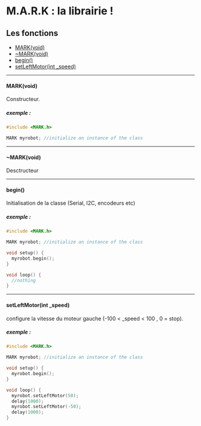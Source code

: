 # M.A.R.K : la librairie ! 
## Les fonctions

* [MARK(void)](https://github.com/generationrobots-lab/MARK/wiki/Librairie#markvoid)
* [~MARK(void)](https://github.com/generationrobots-lab/MARK/wiki/Librairie/#markvoid-1)
* [begin()](https://github.com/generationrobots-lab/MARK/wiki/Librairie/#begin)
* [setLeftMotor(int _speed)](https://github.com/generationrobots-lab/MARK/wiki/Librairie/#setleftmotorint-_speed)

---

#### MARK(void)
Constructeur. 
##### exemple : 

```c++
#include <MARK.h>

MARK myrobot; //initialize an instance of the class
```

---

#### ~MARK(void)
Desctructeur

---

#### begin()
Initialisation de la classe (Serial, I2C, encodeurs etc)
##### exemple : 

```c++
#include <MARK.h>

MARK myrobot; //initialize an instance of the class

void setup() {
  myrobot.begin();
}

void loop() {
  //nothing
}

```

---

#### setLeftMotor(int _speed)
configure la vitesse du moteur gauche (-100 < _speed < 100 , 0 = stop).
##### exemple : 

```c++
#include <MARK.h>

MARK myrobot; //initialize an instance of the class

void setup() {
  myrobot.begin();
}

void loop() {
  myrobot.setLeftMotor(50);
  delay(1000);
  myrobot.setLeftMotor(-50);
  delay(1000);
}

```